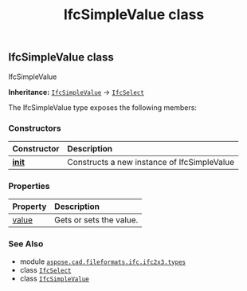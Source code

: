 ﻿---
title: IfcSimpleValue class
second_title: Aspose.CAD for Python via .NET API References
description: 
type: docs
weight: 1240
url: /python-net/aspose.cad.fileformats.ifc.ifc2x3.types/ifcsimplevalue/
is_root: false
---

## IfcSimpleValue class

IfcSimpleValue



**Inheritance:** [`IfcSimpleValue`](/cad/python-net/aspose.cad.fileformats.ifc.ifc2x3.types/ifcsimplevalue) → 
[`IfcSelect`](/cad/python-net/aspose.cad.fileformats.ifc/ifcselect)



The IfcSimpleValue type exposes the following members:

### Constructors
| Constructor | Description |
| :- | :- |
| [__init__](/cad/python-net/aspose.cad.fileformats.ifc.ifc2x3.types/ifcsimplevalue/__init__/#) | Constructs a new instance of IfcSimpleValue |


### Properties
| Property | Description |
| :- | :- |
| [value](/cad/python-net/aspose.cad.fileformats.ifc.ifc2x3.types/ifcsimplevalue/value) | Gets or sets the value. |



### See Also
* module [`aspose.cad.fileformats.ifc.ifc2x3.types`](..)
* class [`IfcSelect`](/cad/python-net/aspose.cad.fileformats.ifc/ifcselect)
* class [`IfcSimpleValue`](/cad/python-net/aspose.cad.fileformats.ifc.ifc2x3.types/ifcsimplevalue)
